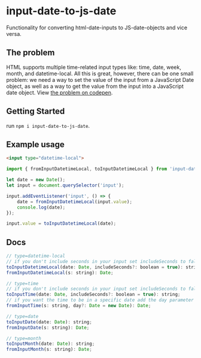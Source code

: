 # input-date-to-js-date

Functionality for converting html-date-inputs to JS-date-objects and vice versa.

## The problem
HTML supports multiple time-related input types like: time, date, week, month, and datetime-local. All this is great, however, there can be one small problem: we need a way to set the value of the input from a JavaScript Date object, as well as a way to get the value from the input into a JavaScript date object.
View [the problem on codepen](https://codepen.io/MendyBerger/pen/zYBvOKW).

## Getting Started
run `npm i input-date-to-js-date`.

## Example usage
```html
<input type="datetime-local">
```
```JavaScript
import { fromInputDatetimeLocal, toInputDatetimeLocal } from 'input-date-to-js-date';

let date = new Date();
let input = document.querySelector('input');

input.addEventListener('input', () => {
	date = fromInputDatetimeLocal(input.value);
	console.log(date);
});

input.value = toInputDatetimeLocal(date);
```

## Docs
```JavaScript
// type=datetime-local
// if you don't include seconds in your input set includeSeconds to false
toInputDatetimeLocal(date: Date, includeSeconds?: boolean = true): string;
fromInputDatetimeLocal(s: string): Date;

// type=time
// if you don't include seconds in your input set includeSeconds to false
toInputTime(date: Date, includeSeconds?: boolean = true): string;
// if you want the time to be in a specific date add the day parameter otherwise it will default to todays date
fromInputTime(s: string, day?: Date = new Date): Date;

// type=date
toInputDate(date: Date): string;
fromInputDate(s: string): Date;

// type=month
toInputMonth(date: Date): string;
fromInputMonth(s: string): Date;
```